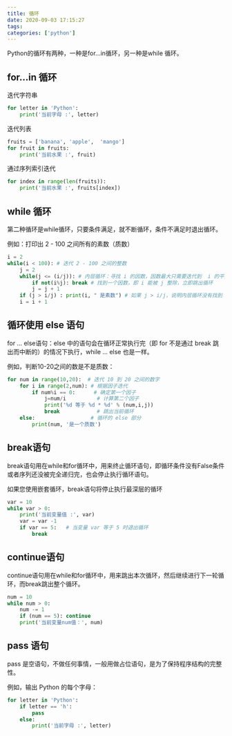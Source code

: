 ```yaml
---
title: 循环
date: 2020-09-03 17:15:27
tags:
categories: ['python']
---
```


Python的循环有两种，一种是for...in循环，另一种是while 循环。

## for...in 循环

迭代字符串

```py
for letter in 'Python':
	print('当前字母 :', letter)
```

迭代列表

```py
fruits = ['banana', 'apple',  'mango']
for fruit in fruits:
	print('当前水果 :', fruit)
```
 
通过序列索引迭代

```py
for index in range(len(fruits)):
	print('当前水果 :', fruits[index])
```

## while 循环

第二种循环是while循环，只要条件满足，就不断循环，条件不满足时退出循环。

例如：打印出 2 - 100 之间所有的素数（质数）

```py
i = 2
while(i < 100): # 迭代 2 - 100 之间的整数
	j = 2
	while(j <= (i/j)): # 内层循环：寻找 i 的因数，因数最大只需要迭代到  i 的平方根，如：16 只需要迭代到 4，13 只需要迭代到 3 
		if not(i%j): break # 找到一个因数，即 i 能被 j 整除，立即跳出循环
		j = j + 1
	if (j > i/j) : print(i, " 是素数") # 如果 j > i/j，说明内层循环没有找到 i 的因数，那么 i 就是素数。
	i = i + 1
```

## 循环使用 else 语句

for … else语句：else 中的语句会在循环正常执行完（即 for 不是通过 break 跳出而中断的）的情况下执行，while … else 也是一样。

例如，判断10-20之间的数是不是质数：

```py
for num in range(10,20):  # 迭代 10 到 20 之间的数字
	for i in range(2,num): # 根据因子迭代
		if num%i == 0:      # 确定第一个因子
			j=num/i          # 计算第二个因子
			print('%d 等于 %d * %d' % (num,i,j))
			break            # 跳出当前循环
	else:                  # 循环的 else 部分
		print(num, '是一个质数')
```

##  break语句

break语句用在while和for循环中，用来终止循环语句，即循环条件没有False条件或者序列还没被完全递归完，也会停止执行循环语句。

如果您使用嵌套循环，break语句将停止执行最深层的循环

```py
var = 10
while var > 0:              
	print('当前变量值 :', var)
	var = var -1
	if var == 5:   # 当变量 var 等于 5 时退出循环
		break
```

## continue语句

continue语句用在while和for循环中，用来跳出本次循环，然后继续进行下一轮循环，而break跳出整个循环。

```py
num = 10
while num > 0:
	num -= 1
	if (num == 5): continue
	print('当前变量num值：', num)
```

## pass 语句

pass 是空语句，不做任何事情，一般用做占位语句，是为了保持程序结构的完整性。

例如，输出 Python 的每个字母：

```py
for letter in 'Python':
	if letter == 'h':
		pass
	else:
		print('当前字母 :', letter)
```
